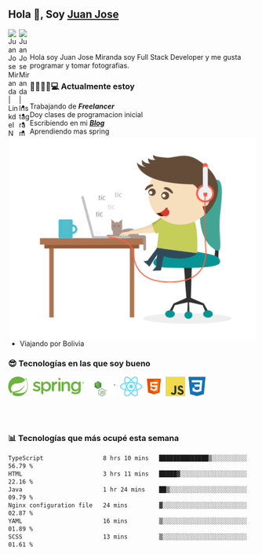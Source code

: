 ## Hola 👋, Soy [Juan Jose](http://juanjoses.me)

<a href="https://www.linkedin.com/in/juanjosemirandam/">
  <img align="left" alt="Juan Jose Miranda | LinkdeIN" width="22px" src="https://cdn.jsdelivr.net/npm/simple-icons@v3/icons/linkedin.svg" />
</a>

<a href="https://www.instagram.com/juan.jose.miranda/">
  <img align="left" alt="Juan Jose Miranda | Instagram" width="22px" src="https://cdn.jsdelivr.net/npm/simple-icons@v3/icons/instagram.svg" />
</a>

<br /> <br />

Hola soy Juan Jose Miranda soy Full Stack Developer y me gusta programar y tomar fotografias.

<img align="right" alt="GIF" src="./images/gif-juanjose.gif" width="500" max-height="320" />

### 👨‍💻🕵‍♀💻 Actualmente estoy

- Trabajando de ***Freelancer***
- Doy clases de programacion inicial
- Escribiendo en mi ***[Blog](http://juanjoses.me)***
- Aprendiendo mas spring
- Viajando por Bolivia 

### 😎 Tecnologías en las que soy bueno

<code><img alt="Spring" height="40px" src="./images/spring-icon.svg"/></code>
<code><img alt="NodeJS" height="40px" src="./images/nodejs-icon.svg" /></code>
<code><img alt="ReactJS" height="40px" src="./images/react-icon.svg" /></code>
<code><img alt="HTML5" height="40px" src="./images/html-icon.png" /></code>
<code><img alt="JavaScript" height="40px" src="./images/js-icon.png"  /></code>
<code><img alt="CSS3" height="40px" src="./images/css-icon.png" /></code>

<br/><br/>

### 📊 Tecnologías que más ocupé esta semana

<!--START_SECTION:waka-->

```text
TypeScript                 8 hrs 10 mins   ██████████████▒░░░░░░░░░░   56.79 %
HTML                       3 hrs 11 mins   █████▓░░░░░░░░░░░░░░░░░░░   22.16 %
Java                       1 hr 24 mins    ██▒░░░░░░░░░░░░░░░░░░░░░░   09.79 %
Nginx configuration file   24 mins         ▓░░░░░░░░░░░░░░░░░░░░░░░░   02.87 %
YAML                       16 mins         ▒░░░░░░░░░░░░░░░░░░░░░░░░   01.89 %
SCSS                       13 mins         ▒░░░░░░░░░░░░░░░░░░░░░░░░   01.61 %
```

<!--END_SECTION:waka-->

<!-- ### 📌🤓 Últimos artículos en mi blog -->